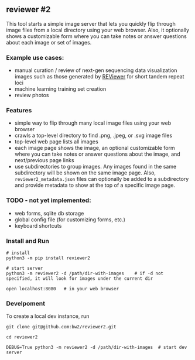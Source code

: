 ## reviewer #2

This tool starts a simple image server that lets you quickly flip through image files from a local directory using your web browser.
Also, it optionally shows a customizable form where you can take notes or answer questions about each image or set of images. 


### Example use cases:
- manual curation / review of next-gen sequencing data visualization images such as those generated by [REViewer](https://www.illumina.com/science/genomics-research/reviewer-visualizing-alignments-short-reads-long-repeat.html) for short tandem repeat loci
- machine learning training set creation
- review photos

### Features

- simple way to flip through many local image files using your web browser
- crawls a top-level directory to find .png, .jpeg, or .svg image files
- top-level web page lists all images
- each image page shows the image, an optional customizable form where you can take notes or answer questions about the image, and next/previous page links
- use subdirectories to group images. Any images found in the same subdirectory will be shown on the same image page. Also, `reviewer2_metadata.json` files can optionally be added to a subdirectory and provide metadata to show at the top of a specific image page.

### TODO - not yet implemented:

- web forms, sqlite db storage
- global config file (for customizing forms, etc.)
- keyboard shortcuts

### Install and Run

```
# install
python3 -m pip install reviewer2  

# start server
python3 -m reviewer2 -d /path/dir-with-images    # if -d not specified, it will look for images under the current dir

open localhost:8080   # in your web browser
```

### Develpoment

To create a local dev instance, run

```
git clone git@github.com:bw2/reviewer2.git

cd reviewer2

DEBUG=True python3 -m reviewer2 -d /path/dir-with-images  # start dev server
```
